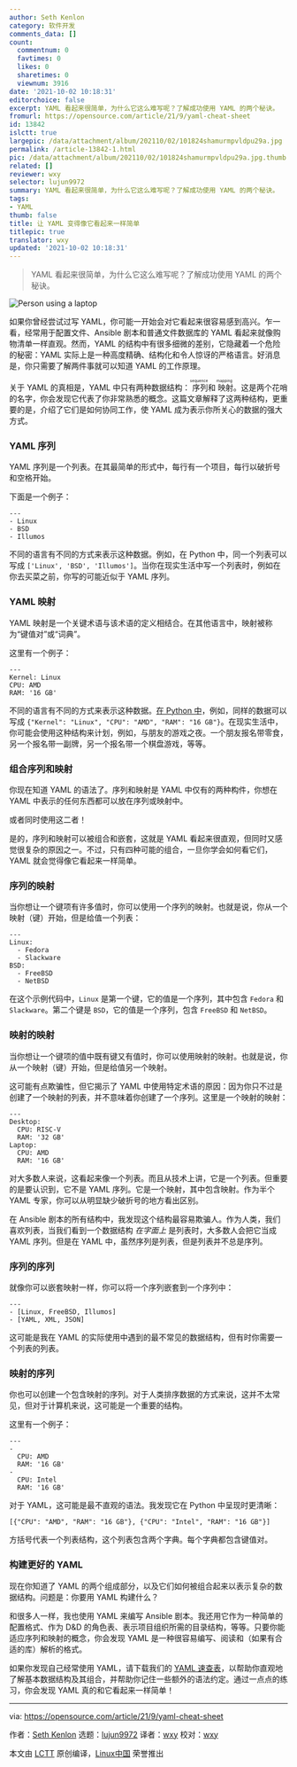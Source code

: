 ```yaml
---
author: Seth Kenlon
category: 软件开发
comments_data: []
count:
  commentnum: 0
  favtimes: 0
  likes: 0
  sharetimes: 0
  viewnum: 3916
date: '2021-10-02 10:18:31'
editorchoice: false
excerpt: YAML 看起来很简单，为什么它这么难写呢？了解成功使用 YAML 的两个秘诀。
fromurl: https://opensource.com/article/21/9/yaml-cheat-sheet
id: 13842
islctt: true
largepic: /data/attachment/album/202110/02/101824shamurmpvldpu29a.jpg
permalink: /article-13842-1.html
pic: /data/attachment/album/202110/02/101824shamurmpvldpu29a.jpg.thumb.jpg
related: []
reviewer: wxy
selector: lujun9972
summary: YAML 看起来很简单，为什么它这么难写呢？了解成功使用 YAML 的两个秘诀。
tags:
- YAML
thumb: false
title: 让 YAML 变得像它看起来一样简单
titlepic: true
translator: wxy
updated: '2021-10-02 10:18:31'
---
```



> 
> YAML 看起来很简单，为什么它这么难写呢？了解成功使用 YAML 的两个秘诀。
> 
> 
> 


![](/data/attachment/album/202110/02/101824shamurmpvldpu29a.jpg "Person using a laptop")


如果你曾经尝试过写 YAML，你可能一开始会对它看起来很容易感到高兴。乍一看，经常用于配置文件、Ansible 剧本和普通文件数据库的 YAML 看起来就像购物清单一样直观。然而，YAML 的结构中有很多细微的差别，它隐藏着一个危险的秘密：YAML 实际上是一种高度精确、结构化和令人惊讶的严格语言。好消息是，你只需要了解两件事就可以知道 YAML 的工作原理。


关于 YAML 的真相是，YAML 中只有两种数据结构：<ruby> 序列 <rt>  sequence </rt></ruby>和<ruby> 映射 <rt>  mapping </rt></ruby>。这是两个花哨的名字，你会发现它代表了你非常熟悉的概念。这篇文章解释了这两种结构，更重要的是，介绍了它们是如何协同工作，使 YAML 成为表示你所关心的数据的强大方式。


### YAML 序列


YAML 序列是一个列表。在其最简单的形式中，每行有一个项目，每行以破折号和空格开始。


下面是一个例子：



```
---
- Linux
- BSD
- Illumos

```

不同的语言有不同的方式来表示这种数据。例如，在 Python 中，同一个列表可以写成 `['Linux', 'BSD', 'Illumos']`。当你在现实生活中写一个列表时，例如在你去买菜之前，你写的可能近似于 YAML 序列。


### YAML 映射


YAML 映射是一个关键术语与该术语的定义相结合。在其他语言中，映射被称为“键值对”或“词典”。


这里有一个例子：



```
---
Kernel: Linux
CPU: AMD
RAM: '16 GB'

```

不同的语言有不同的方式来表示这种数据。[在 Python 中](https://opensource.com/article/21/3/dictionary-values-python)，例如，同样的数据可以写成 `{"Kernel": "Linux", "CPU": "AMD", "RAM": "16 GB"}`。在现实生活中，你可能会使用这种结构来计划，例如，与朋友的游戏之夜。一个朋友报名带零食，另一个报名带一副牌，另一个报名带一个棋盘游戏，等等。


### 组合序列和映射


你现在知道 YAML 的语法了。序列和映射是 YAML 中仅有的两种构件，你想在 YAML 中表示的任何东西都可以放在序列或映射中。


或者同时使用这二者！


是的，序列和映射可以被组合和嵌套，这就是 YAML 看起来很直观，但同时又感觉很复杂的原因之一。不过，只有四种可能的组合，一旦你学会如何看它们，YAML 就会觉得像它看起来一样简单。


### 序列的映射


当你想让一个键项有许多值时，你可以使用一个序列的映射。也就是说，你从一个映射（键）开始，但是给值一个列表：



```
---
Linux:
  - Fedora
  - Slackware
BSD:
  - FreeBSD
  - NetBSD

```

在这个示例代码中，`Linux` 是第一个键，它的值是一个序列，其中包含 `Fedora` 和 `Slackware`。第二个键是 `BSD`，它的值是一个序列，包含 `FreeBSD` 和 `NetBSD`。


### 映射的映射


当你想让一个键项的值中既有键又有值时，你可以使用映射的映射。也就是说，你从一个映射（键）开始，但是给值另一个映射。


这可能有点欺骗性，但它揭示了 YAML 中使用特定术语的原因：因为你只不过是创建了一个映射的列表，并不意味着你创建了一个序列。这里是一个映射的映射：



```
---
Desktop:
  CPU: RISC-V
  RAM: '32 GB'
Laptop:
  CPU: AMD
  RAM: '16 GB'

```

对大多数人来说，这看起来像一个列表。而且从技术上讲，它是一个列表。但重要的是要认识到，它不是 YAML 序列。它是一个映射，其中包含映射。作为半个 YAML 专家，你可以从明显缺少破折号的地方看出区别。


在 Ansible 剧本的所有结构中，我发现这个结构最容易欺骗人。作为人类，我们喜欢列表，当我们看到一个数据结构 *在字面上* 是列表时，大多数人会把它当成 YAML 序列。但是在 YAML 中，虽然序列是列表，但是列表并不总是序列。


### 序列的序列


就像你可以嵌套映射一样，你可以将一个序列嵌套到一个序列中：



```
---
- [Linux, FreeBSD, Illumos]
- [YAML, XML, JSON]

```

这可能是我在 YAML 的实际使用中遇到的最不常见的数据结构，但有时你需要一个列表的列表。


### 映射的序列


你也可以创建一个包含映射的序列。对于人类排序数据的方式来说，这并不太常见，但对于计算机来说，这可能是一个重要的结构。


这里有一个例子：



```
---
-
  CPU: AMD
  RAM: '16 GB'
-
  CPU: Intel
  RAM: '16 GB'

```

对于 YAML，这可能是最不直观的语法。我发现它在 Python 中呈现时更清晰：



```
[{"CPU": "AMD", "RAM": "16 GB"}, {"CPU": "Intel", "RAM": "16 GB"}]

```

方括号代表一个列表结构，这个列表包含两个字典。每个字典都包含键值对。


### 构建更好的 YAML


现在你知道了 YAML 的两个组成部分，以及它们如何被组合起来以表示复杂的数据结构。问题是：你要用 YAML 构建什么？


和很多人一样，我也使用 YAML 来编写 Ansible 剧本。我还用它作为一种简单的配置格式、作为 D&D 的角色表、表示项目组织所需的目录结构，等等。只要你能适应序列和映射的概念，你会发现 YAML 是一种很容易编写、阅读和（如果有合适的库）解析的格式。


如果你发现自己经常使用 YAML，请下载我们的 [YAML 速查表](https://opensource.com/downloads/yaml-cheat-sheet)，以帮助你直观地了解基本数据结构及其组合，并帮助你记住一些额外的语法约定。通过一点点的练习，你会发现 YAML 真的和它看起来一样简单！




---


via: <https://opensource.com/article/21/9/yaml-cheat-sheet>


作者：[Seth Kenlon](https://opensource.com/users/seth) 选题：[lujun9972](https://github.com/lujun9972) 译者：[wxy](https://github.com/wxy) 校对：[wxy](https://github.com/wxy)


本文由 [LCTT](https://github.com/LCTT/TranslateProject) 原创编译，[Linux中国](https://linux.cn/) 荣誉推出